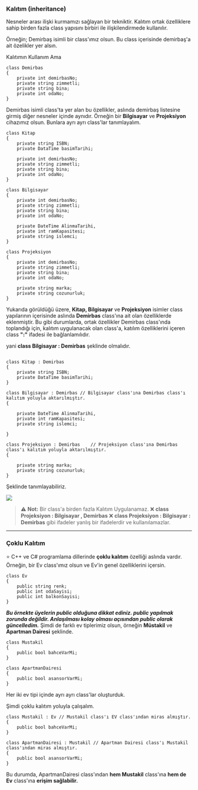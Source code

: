 ### Kalıtım (inheritance)
Nesneler arası ilişki kurmamızı sağlayan bir tekniktir.
Kalıtım ortak özelliklere sahip birden fazla class yapısını birbiri ile ilişkilendirmede kullanılır.

Örneğin;
Demirbaş isimli bir class'ımız olsun. Bu class içerisinde demirbaş'a ait özelikler yer alsın.

Kalıtımın Kullanım Ama
```
class Demirbas
{
    private int demirbasNo;
    private string zimmetli;
    private string bina;
    private int odaNo;
}
```
Demirbas isimli class'ta yer alan bu özellikler, aslında demirbaş listesine girmiş
diğer nesneler içinde aynıdır. Örneğin bir **Bilgisayar** ve **Projeksiyon** cihazımız olsun.
Bunlara ayrı ayrı class'lar tanımlayalım.
```
class Kitap
{
    private string ISBN;
    private DataTime basimTarihi;

    private int demirbasNo;
    private string zimmetli;
    private string bina;
    private int odaNo;
}

class Bilgisayar
{
    private int demirbasNo;
    private string zimmetli;
    private string bina;
    private int odaNo;
    
    private DateTime AlinmaTarihi,
    private int ramKapasitesi;
    private string islemci;
}

class Projeksiyon
{
    private int demirbasNo;
    private string zimmetli;
    private string bina;
    private int odaNo;
    
    private string marka;
    private string cozunurluk;
}
```
Yukarıda görüldüğü üzere, **Kitap, Bilgisayar** ve **Projeksiyon** isimler class yapılarının içerisinde aslında **Demirbas** class'ına ait olan özelliklerde eklenmiştir. Bu gibi durumlarda, ortak özellikler Demirbas class'ında toplandığı için, kalıtım uygulanacak olan class'a, katılım özelliklerini içeren class **":"** ifadesi ile bağlanlamılıdır.

yani **class Bilgisayar : Demirbas** şeklinde olmalıdır.

```

class Kitap : Demirbas
{
    private string ISBN;
    private DataTime basimTarihi;
}

class Bilgisayar : Demirbas // Bilgisayar class'ına Demirbas class'ı kalıtım yoluyla aktarılmıştır.
{
    
    private DateTime AlinmaTarihi,
    private int ramKapasitesi;
    private string islemci;
    
}

class Projeksiyon : Demirbas    // Projeksiyon class'ına Demirbas class'ı kalıtım yoluyla aktarılmıştır.
{
    
    private string marka;
    private string cozunurluk;
}
```
Şeklinde tanımlayabiliriz.

![](https://i.imgur.com/seGzg4w.png)

> :warning: **Not:** Bir class'a birden fazla Kalıtım Uygulanamaz.
:x: **class Projeksiyon : Bilgisayar , Demirbas** 
:x: **class Projeksiyon : Bilgisayar : Demirbas** 
gibi ifadeler yanlış bir ifadelerdir ve kullanılamazlar.

---
### Çoklu Kalıtım
:star: C++ ve C# programlama dillerinde **çoklu kalıtım** özelliği aslında vardır.
Örneğin, bir Ev class'ımız olsun ve Ev'in genel özelliklerini içersin.

```
class Ev
{
    public string renk;
    public int odaSayisi;
    public int balkonSayisi;
}
```
***Bu örnekte üyelerin public olduğuna dikkat ediniz. public yapılmak zorunda değildir. Anlaşılması kolay olması açısından public olarak güncelledim.***
Şimdi de farklı ev tiplerimiz olsun, örneğin **Müstakil** ve **Apartman Dairesi** şeklinde.
```
class Mustakil
{
    public bool bahceVarMi;
}

class ApartmanDairesi
{
    public bool asansorVarMi;
}
```
Her iki ev tipi içinde ayrı ayrı class'lar oluşturduk.

Şimdi çoklu kalıtım yoluyla çalışalım.

```
class Mustakil : Ev // Mustakil class'ı EV class'ından miras almıştır.
{
    public bool bahceVarMi;
}

class ApartmanDairesi : Mustakil // Apartman Dairesi class'ı Mustakil class'ından miras almıştır.
{
    public bool asansorVarMi;
}
```
Bu durumda, ApartmanDairesi class'ından **hem Mustakil** class'ına **hem de Ev** class'ına **erişim sağlabilir.**
